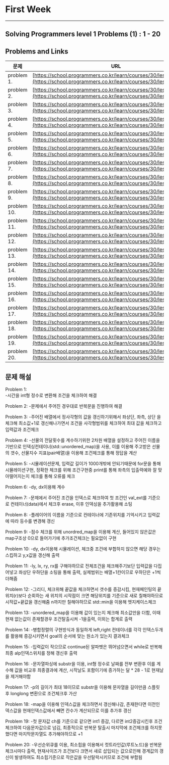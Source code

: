 # First Week

---

## Solving Programmers level 1 Problems (1) : 1 - 20

## Problems and Links

| 문제  | URL |
| --- | --- |
| problem 1. | [https://school.programmers.co.kr/learn/courses/30/lessons/340213](https://school.programmers.co.kr/learn/courses/30/lessons/340213) |
| problem 2. | [https://school.programmers.co.kr/learn/courses/30/lessons/340199](https://school.programmers.co.kr/learn/courses/30/lessons/340199) |
| problem 3. | [https://school.programmers.co.kr/learn/courses/30/lessons/340198](https://school.programmers.co.kr/learn/courses/30/lessons/340198) |
| problem 4. | [https://school.programmers.co.kr/learn/courses/30/lessons/258712](https://school.programmers.co.kr/learn/courses/30/lessons/258712) |
| problem 5. | [https://school.programmers.co.kr/learn/courses/30/lessons/250137](https://school.programmers.co.kr/learn/courses/30/lessons/250137) |
| problem 6. | [https://school.programmers.co.kr/learn/courses/30/lessons/250125](https://school.programmers.co.kr/learn/courses/30/lessons/250125) |
| problem 7. | [https://school.programmers.co.kr/learn/courses/30/lessons/250121](https://school.programmers.co.kr/learn/courses/30/lessons/250121) |
| problem 8. | [https://school.programmers.co.kr/learn/courses/30/lessons/178871](https://school.programmers.co.kr/learn/courses/30/lessons/178871) |
| problem 9. | [https://school.programmers.co.kr/learn/courses/30/lessons/176963](https://school.programmers.co.kr/learn/courses/30/lessons/176963) |
| problem 10. | [https://school.programmers.co.kr/learn/courses/30/lessons/172928](https://school.programmers.co.kr/learn/courses/30/lessons/172928) |
| problem 11. | [https://school.programmers.co.kr/learn/courses/30/lessons/161990](https://school.programmers.co.kr/learn/courses/30/lessons/161990) |
| problem 12. | [https://school.programmers.co.kr/learn/courses/30/lessons/161989](https://school.programmers.co.kr/learn/courses/30/lessons/161989) |
| problem 13. | [https://school.programmers.co.kr/learn/courses/30/lessons/160586](https://school.programmers.co.kr/learn/courses/30/lessons/160586) |
| problem 14. | [https://school.programmers.co.kr/learn/courses/30/lessons/159994](https://school.programmers.co.kr/learn/courses/30/lessons/159994) |
| problem 15. | [https://school.programmers.co.kr/learn/courses/30/lessons/155652](https://school.programmers.co.kr/learn/courses/30/lessons/155652) |
| problem 16. | [https://school.programmers.co.kr/learn/courses/30/lessons/150370](https://school.programmers.co.kr/learn/courses/30/lessons/150370) |
| problem 17. | [https://school.programmers.co.kr/learn/courses/30/lessons/147355](https://school.programmers.co.kr/learn/courses/30/lessons/147355) |
| problem 18. | [https://school.programmers.co.kr/learn/courses/30/lessons/142086](https://school.programmers.co.kr/learn/courses/30/lessons/142086) |
| problem 19. | [https://school.programmers.co.kr/learn/courses/30/lessons/140108](https://school.programmers.co.kr/learn/courses/30/lessons/140108) |
| problem 20. | [https://school.programmers.co.kr/learn/courses/30/lessons/138477](https://school.programmers.co.kr/learn/courses/30/lessons/138477) |

## 문제 해설

Problem 1: </br>
-시간을 int형 정수로 변환해 조건을 체크하여 해결

Problem 2: 
-문제에서 주어진 경우대로 반복문을 진행하여 해결

Problem 3: 
-주어진 배열에서 정사각형의 값을 갱신하기위해서 좌상단, 좌측, 상단 을 체크해 최소값+1로 갱신해나가면서 조건을 사각형범위를 체크하여 최대 값을 체크하고 입력값과 조건체크

Problem 4: 
-선물의 전달횟수를 계수하기위한 2차원 배열을 설정하고 주어진 이름을 기반으로 인덱싱컨테이너(std::unordered_map)을 사용, 이를 이용해 주고받은 선물의 갯수, 선물지수 지표(pair배열)을 이용해
조건체크를 통해 정답을 계산

Problem 5: 
-시뮬레이션문제, 입력값 길이가 1000개밖에 안되기때문에 for문을 통해 시뮬레이션구현, 정확한 체크를 위해 조건구현중 print를 통해 좌측의 입출력예와 잘 맞아떨어지는지 체크를 통해 오류를 체크

Problem 6: 
-dy, dx이용해 계수

Problem 7: 
-문제에서 주어진 조건을 인덱스로 체크하여 첫 조건인 val_ext를 기준으로 컨테이너(data)에서 체크후 erase, 이후 인덱싱을 추가활용해 소팅

Problem 8: 
-플레이어의 이름을 기준으로 컨테이너에 기존위치를 기억시키고 입력값에 따라 등수를 변경해 갱신

Problem 9: 
-점수 체크를 위해 unordred_map을 이용해 계산, 들어있지 않은값은 map구조상 0으로 들어가기에 추가조건체크는 필요없이 구현

Problem 10: 
-dy, dx이용해 시뮬레이션, 체크중 조건에 부합하지 않으면 해당 경우는 스킵하고 y,x값을 갱신해 출력

Problem 11: 
-ly, lx, ry, rx를 구해야하므로 전체조건을 체크해주기보단 입력값을 다집어넣고 좌상단 우하단을 소팅을 통해 출력, 실제범위는 배열+1칸이므로 우하단은 +1씩 더해줌

Problem 12: 
-그리디, 체크위해 끝값을 체크하면서 갯수를 증감시킴, 현재페인팅의 끝위치(r)보다 순회하는 새 위치의 시작점이 크면 해당위치를 기준으로 새로 칠해야하므로 시작값+끝값을 갱신해줌
n까지만 칠해야하므로 std::min을 이용해 엣지케이스체크

Problem 13: 
-unordered_map을 이용해 값이 있는지 체크해 최소값만을 더함, 이때 현재 없는값이 존재할경우 조건탈출시켜 -1을출력, 이외는 합계로 출력

Problem 14: 
-병합정렬의 구현방식과 동일하게 left,right 컨테이너를 각각 인덱스두개를 활용해 증감시키면서 goal의 순서에 맞는 원소가 있는지 결과체크

Problem 15: 
-입력값이 작으므로 continue된 알파벳은 뛰어넘으면서 while로 반복해 최종 alp인덱스위치를 정해 갱신후 출력

Problem 16: 
-문자열파싱에 substr을 이용, int형 정수로 날짜를 전부 변환후 이를 계수해 값을 비교후 최종결과에 계산, 시작날도 포함이기에 증가하는 달 * 28 - 1로 현재날을 제거해야함

Problem 17: 
-p의 길이가 최대 18이므로 substr을 이용해 문자열을 길이만큼 스플릿후 longlong 변환으로 조건체크후 가산

Problem 18: 
-map을 이용해 인덱스값을 체크하면서 갱신해나감, 존재한다면 이전인덱스값을 현재인덱스값에서 빼면 칸수가 계산되므로 이를 추가후 갱신

Problem 19: 
-첫 문자값 ch를 기준으로 같으면 int1 증감, 다르면 int2증감시킨후 조건체크하여 다음문자값으로 넘김, 최종적으로 반복문 탈출시 마지막에 조건체크를 하지못했다면 마지막문자열도 추가해야하므로 +1

Problem 20: 
-우선순위큐를 이용, 최소힙을 이용해서 컷트라인값(루트노드)을 반복문 체크시마다 출력, 현재사이즈가 조건보다 크면서 새로 삽입되는 값으로인해 경계값의 갱신이 발생하여도 최소힙기준으로 작은값을 우선탈락시키므로 조건에 부합됨
